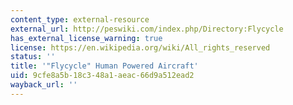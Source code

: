 ```yaml
---
content_type: external-resource
external_url: http://peswiki.com/index.php/Directory:Flycycle
has_external_license_warning: true
license: https://en.wikipedia.org/wiki/All_rights_reserved
status: ''
title: '"Flycycle" Human Powered Aircraft'
uid: 9cfe8a5b-18c3-48a1-aeac-66d9a512ead2
wayback_url: ''
---
```

